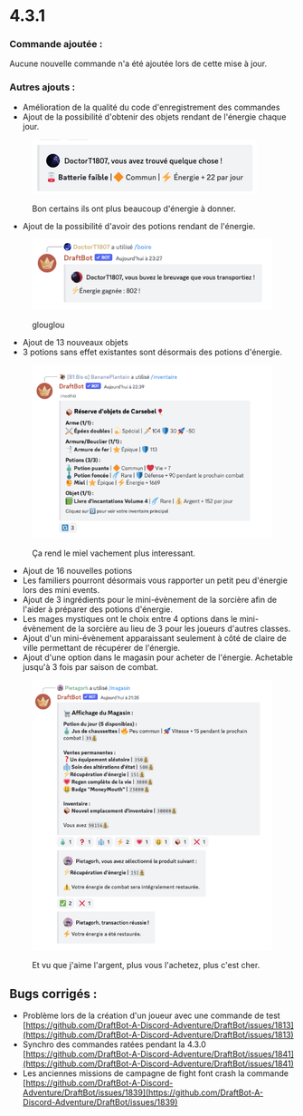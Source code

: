 # 4.3.1

### Commande ajoutée :

Aucune nouvelle commande n'a été ajoutée lors de cette mise à jour.

### Autres ajouts :

* Amélioration de la qualité du code d'enregistrement des commandes
* Ajout de la possibilité d'obtenir des objets rendant de l'énergie chaque jour.

<figure><img src="../.gitbook/assets/image (1) (1).png" alt=""><figcaption><p>Bon certains ils ont plus beaucoup d'énergie à donner.</p></figcaption></figure>

* Ajout de la possibilité d'avoir des potions rendant de l'énergie.

<figure><img src="../.gitbook/assets/image (3).png" alt=""><figcaption><p>glouglou</p></figcaption></figure>

* Ajout de 13 nouveaux objets
* 3 potions sans effet existantes sont désormais des potions d'énergie.

<figure><img src="../.gitbook/assets/image (2).png" alt=""><figcaption><p>Ça rend le miel vachement plus interessant.</p></figcaption></figure>

* Ajout de 16 nouvelles potions
* Les familiers pourront désormais vous rapporter un petit peu d'énergie lors des mini events.
* Ajout de 3 ingrédients pour le mini-évènement de la sorcière afin de l'aider à préparer des potions d'énergie.
* Les mages mystiques ont le choix entre 4 options dans le mini-évènement de la sorcière au lieu de 3 pour les joueurs d'autres classes.
* Ajout d'un mini-évènement apparaissant seulement à côté de claire de ville permettant de récupérer de l'énergie.
* Ajout d'une option dans le magasin pour acheter de l'énergie. Achetable jusqu'à 3 fois par saison de combat.

<figure><img src="../.gitbook/assets/image.png" alt=""><figcaption><p>Et vu que j'aime l'argent, plus vous l'achetez, plus c'est cher.</p></figcaption></figure>

## Bugs corrigés :

* Problème lors de la création d'un joueur avec une commande de test [https://github.com/DraftBot-A-Discord-Adventure/DraftBot/issues/1813](https://github.com/DraftBot-A-Discord-Adventure/DraftBot/issues/1813)
* Synchro des commandes ratées pendant la 4.3.0 [https://github.com/DraftBot-A-Discord-Adventure/DraftBot/issues/1841](https://github.com/DraftBot-A-Discord-Adventure/DraftBot/issues/1841)
* Les anciennes missions de campagne de fight font crash la commande [https://github.com/DraftBot-A-Discord-Adventure/DraftBot/issues/1839](https://github.com/DraftBot-A-Discord-Adventure/DraftBot/issues/1839)
